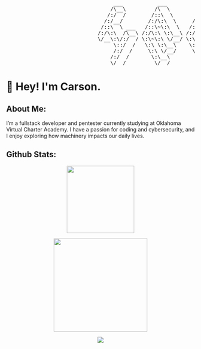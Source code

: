 <pre>
                                  ___           ___           ___       ___       ___     
                                 /\__\         /\  \         /\__\     /\__\     /\  \    
                                /:/  /        /::\  \       /:/  /    /:/  /    /::\  \   
                               /:/__/        /:/\:\  \     /:/  /    /:/  /    /:/\:\  \  
                              /::\  \ ___   /::\~\:\  \   /:/  /    /:/  /    /:/  \:\  \ 
                             /:/\:\  /\__\ /:/\:\ \:\__\ /:/__/    /:/__/    /:/__/ \:\__\
                             \/__\:\/:/  / \:\~\:\ \/__/ \:\  \    \:\  \    \:\  \ /:/  /
                                  \::/  /   \:\ \:\__\    \:\  \    \:\  \    \:\  /:/  / 
                                  /:/  /     \:\ \/__/     \:\  \    \:\  \    \:\/:/  /  
                                 /:/  /       \:\__\        \:\__\    \:\__\    \::/  /   
                                 \/__/         \/__/         \/__/     \/__/     \/__/    
</pre>

# 👋 Hey! I'm Carson.

## About Me:
I’m a fullstack developer and pentester currently studying at Oklahoma Virtual Charter Academy. I have a passion for coding and cybersecurity, and I enjoy exploring how machinery impacts our daily lives.


 ## Github Stats:
<p align="center">
    <a href="https://github.com/tayyabadev">
        <img height="180em" src="https://github-readme-stats-git-masterrstaa-rickstaa.vercel.app/api?username=carsonatfyre&show_icons=true&theme=onedark&include_all_commits=true&count_private=true&hide_border=true"/>
</p>
<!-- Activity Graph -->
<p align="center">
  <a href="https://github.com/carsonatfyre">
    <img height=250 src="https://github-readme-activity-graph.vercel.app/graph?username=carsonatfyre&bg_color=282c34&color=FDFD96&line=FDFD96&point=FFFFFF&area_color=79FE96&border_radius=24.5&title_color=FDFD96&border_radius=20px"/>
  </a> 
</p>


<div id="header" align="center">

  <img src="https://komarev.com/ghpvc/?username=carsonatfyre&style=for-the-badge&color=orange" alt=""/>
</div>


<div align="center">
  <a href="https://github.com/carsonatfyre">
    <img src="https://quotes-github-readme.vercel.app/api?theme=dark">
  </a>
 </div>


